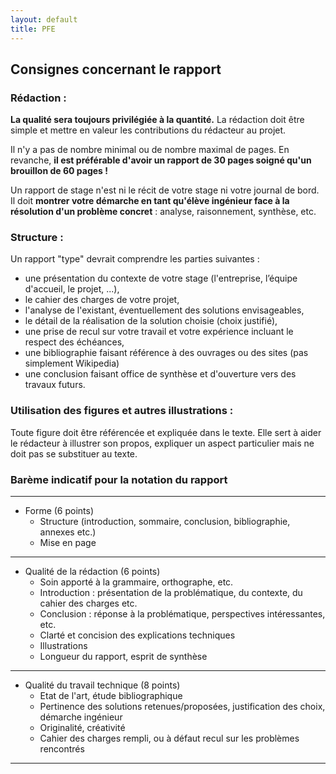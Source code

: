 ```yaml
---
layout: default
title: PFE
---
```


## Consignes concernant le rapport

### Rédaction :

**La qualité sera toujours privilégiée à la quantité.** La rédaction doit être simple et mettre en valeur les contributions du rédacteur au projet.

Il n'y a pas de nombre minimal ou de nombre maximal de pages. En revanche, **il est préférable d'avoir un rapport de 30 pages soigné qu'un brouillon de 60 pages !**

Un rapport de stage n'est ni le récit de votre stage ni votre journal de bord. Il doit **montrer votre démarche en tant qu'élève ingénieur face à la résolution d'un problème concret** : analyse, raisonnement, synthèse, etc.

### Structure :

Un rapport "type" devrait comprendre les parties suivantes :
- une présentation du contexte de votre stage (l'entreprise, l’équipe d'accueil, le projet, ...),
- le cahier des charges de votre projet,
- l'analyse de l'existant, éventuellement des solutions envisageables,
- le détail de la réalisation de la solution choisie (choix justifié),
- une prise de recul sur votre travail et votre expérience incluant le respect des échéances,
- une bibliographie faisant référence à des ouvrages ou des sites (pas simplement Wikipedia)
- une conclusion faisant office de synthèse et d'ouverture vers des travaux futurs.


### Utilisation des figures et autres illustrations :
Toute figure doit être référencée et expliquée dans le texte. Elle sert à aider le rédacteur à illustrer son propos, expliquer un aspect particulier mais ne doit pas se substituer au texte.

### Barème indicatif pour la notation du rapport

---
* Forme (6 points)
    - Structure (introduction, sommaire, conclusion, bibliographie, annexes etc.)
    - Mise en page

---
* Qualité de la rédaction (6 points)
    - Soin apporté à la grammaire, orthographe, etc.
    - Introduction : présentation de la problématique, du contexte, du cahier des charges etc.
    - Conclusion : réponse à la problématique, perspectives intéressantes, etc.
    - Clarté et concision des explications techniques
    - Illustrations
    - Longueur du rapport, esprit de synthèse

---
* Qualité du travail technique (8 points)
    - Etat de l'art, étude bibliographique
    - Pertinence des solutions retenues/proposées, justification des choix, démarche ingénieur
    - Originalité, créativité
    - Cahier des charges rempli, ou à défaut recul sur les problèmes rencontrés
---
